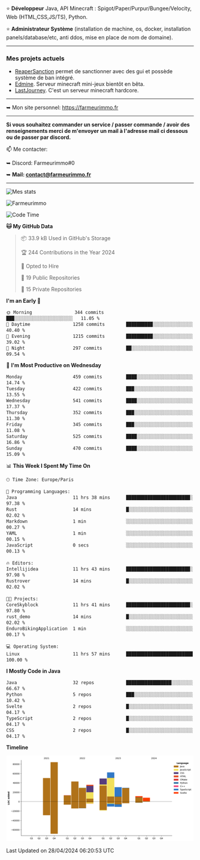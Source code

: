 ⭐ **Développeur** Java, API Minecraft : Spigot/Paper/Purpur/Bungee/Velocity, Web (HTML,CSS,JS/TS), Python.

⭐ **Administrateur Système** (installation de machine, os, docker, installation panels/database/etc, anti ddos, mise en place de nom de domaine).

---

### Mes projets actuels
- [ReaperSanction](https://www.spigotmc.org/resources/reapersanction.89580/) permet de sanctionner avec des gui et possède système de ban intégré.
- [Edmine](https://edmine.net). Serveur minecraft mini-jeux bientôt en bêta.
- [LastJourney](https://lastjourney.fr). C'est un serveur minecraft hardcore.

---

➥ Mon site personnel: https://farmeurimmo.fr

---

**Si vous souhaitez commander un service / passer commande / avoir des renseignements merci de m'envoyer un mail à l'adresse mail ci dessous ou de passer par discord.**

📫 Me contacter:
 
   ➥ Discord: Farmeurimmo#0
   
   ➥ **Mail: contact@farmeurimmo.fr**

---

![Mes stats](https://github-readme-stats.farmeurimmo.fr/api?username=Farmeurimmo&count_private=true&show_icons=true&theme=radical)

<img src="https://komarev.com/ghpvc/?username=Farmeurimmo" alt="Farmeurimmo" />

<!--START_SECTION:waka-->
![Code Time](http://img.shields.io/badge/Code%20Time-1%2C315%20hrs%2048%20mins-blue)

**🐱 My GitHub Data** 

> 📦 33.9 kB Used in GitHub's Storage 
 > 
> 🏆 244 Contributions in the Year 2024
 > 
> 💼 Opted to Hire
 > 
> 📜 19 Public Repositories 
 > 
> 🔑 15 Private Repositories 
 > 
**I'm an Early 🐤** 

```text
🌞 Morning                344 commits         ███░░░░░░░░░░░░░░░░░░░░░░   11.05 % 
🌆 Daytime                1258 commits        ██████████░░░░░░░░░░░░░░░   40.40 % 
🌃 Evening                1215 commits        ██████████░░░░░░░░░░░░░░░   39.02 % 
🌙 Night                  297 commits         ██░░░░░░░░░░░░░░░░░░░░░░░   09.54 % 
```
📅 **I'm Most Productive on Wednesday** 

```text
Monday                   459 commits         ████░░░░░░░░░░░░░░░░░░░░░   14.74 % 
Tuesday                  422 commits         ███░░░░░░░░░░░░░░░░░░░░░░   13.55 % 
Wednesday                541 commits         ████░░░░░░░░░░░░░░░░░░░░░   17.37 % 
Thursday                 352 commits         ███░░░░░░░░░░░░░░░░░░░░░░   11.30 % 
Friday                   345 commits         ███░░░░░░░░░░░░░░░░░░░░░░   11.08 % 
Saturday                 525 commits         ████░░░░░░░░░░░░░░░░░░░░░   16.86 % 
Sunday                   470 commits         ████░░░░░░░░░░░░░░░░░░░░░   15.09 % 
```


📊 **This Week I Spent My Time On** 

```text
🕑︎ Time Zone: Europe/Paris

💬 Programming Languages: 
Java                     11 hrs 38 mins      ████████████████████████░   97.38 % 
Rust                     14 mins             █░░░░░░░░░░░░░░░░░░░░░░░░   02.02 % 
Markdown                 1 min               ░░░░░░░░░░░░░░░░░░░░░░░░░   00.27 % 
YAML                     1 min               ░░░░░░░░░░░░░░░░░░░░░░░░░   00.15 % 
JavaScript               0 secs              ░░░░░░░░░░░░░░░░░░░░░░░░░   00.13 % 

🔥 Editors: 
Intellijidea             11 hrs 43 mins      ████████████████████████░   97.98 % 
Rustrover                14 mins             █░░░░░░░░░░░░░░░░░░░░░░░░   02.02 % 

🐱‍💻 Projects: 
CoreSkyblock             11 hrs 41 mins      ████████████████████████░   97.80 % 
rust_demo                14 mins             █░░░░░░░░░░░░░░░░░░░░░░░░   02.02 % 
EnduroBikingApplication  1 min               ░░░░░░░░░░░░░░░░░░░░░░░░░   00.17 % 

💻 Operating System: 
Linux                    11 hrs 57 mins      █████████████████████████   100.00 % 
```

**I Mostly Code in Java** 

```text
Java                     32 repos            █████████████████░░░░░░░░   66.67 % 
Python                   5 repos             ███░░░░░░░░░░░░░░░░░░░░░░   10.42 % 
Svelte                   2 repos             █░░░░░░░░░░░░░░░░░░░░░░░░   04.17 % 
TypeScript               2 repos             █░░░░░░░░░░░░░░░░░░░░░░░░   04.17 % 
CSS                      2 repos             █░░░░░░░░░░░░░░░░░░░░░░░░   04.17 % 
```



**Timeline**

![Lines of Code chart](https://raw.githubusercontent.com/Farmeurimmo/Farmeurimmo/main/assets/bar_graph.png)


 Last Updated on 28/04/2024 06:20:53 UTC
<!--END_SECTION:waka-->
